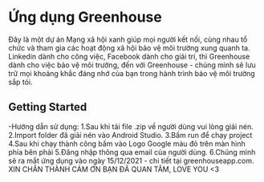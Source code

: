 # Ứng dụng Greenhouse

Đây là một dự án Mạng xã hội xanh giúp mọi người kết nối, cùng nhau tổ chức và tham gia
các hoạt động xã hội bảo vệ môi trường xung quanh ta.
Linkedin dành cho công việc,
Facebook dành cho giải trí,
thì Greenhouse dành cho việc bảo vệ môi trường, đến với Greenhouse - chúng mình
sẽ lưu trữ mọi khoảng khắc đáng nhớ của bạn trong hành trình bảo vệ môi trường sắp tói.

## Getting Started
-Hướng dẫn sử dụng:
1.Sau khi tải file .zip về người dùng vui lòng giải nén.
2.Import folder đã giải nén vào Android Studio.
3.Bấm run để chạy project
4.Sau khi chạy thành công bấm vào Logo Google màu đỏ trên màn hình phía bên phải
5.Đăng nhập thông qua email của người dùng.
6.Chúng mình sẽ ra mắt ứng dụng vào ngày 15/12/2021 - chi tiết tại greenhouseapp.com.
XIN CHÂN THÀNH CÁM ƠN BẠN ĐÃ QUAN TÂM, LOVE YOU <3
